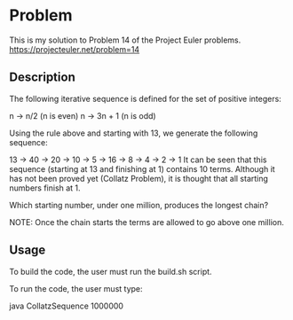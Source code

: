 # Problem 

This is my solution to Problem 14 of the Project Euler problems.
https://projecteuler.net/problem=14

## Description

The following iterative sequence is defined for the set of positive integers:

n -> n/2 (n is even)
n -> 3n + 1 (n is odd)

Using the rule above and starting with 13, we generate the following sequence:

13 -> 40 -> 20 -> 10 -> 5 -> 16 -> 8 -> 4 -> 2 -> 1
It can be seen that this sequence (starting at 13 and finishing at 1) contains 10 terms. Although it has not been proved yet (Collatz Problem), it is thought that all starting numbers finish at 1.

Which starting number, under one million, produces the longest chain?

NOTE: Once the chain starts the terms are allowed to go above one million.

## Usage

To build the code, the user must run the build.sh script.

To run the code, the user must type:

java CollatzSequence 1000000